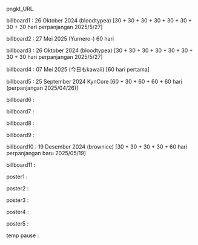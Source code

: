 pngkt_URL


billboard1 : 26 Oktober 2024 (bloodtypea) [30 + 30 + 30 + 30 + 30 + 30 + 30 + 30 hari perpanjangan 2025/5/27]

billboard2 : 27 Mei 2025 (Yurnero-) 60 hari

billboard3 : 26 Oktober 2024 (bloodtypea) [30 + 30 + 30 + 30 + 30 + 30 + 30 + 30 hari perpanjangan 2025/5/27]

billboard4 :  07 Mei 2025 (今日もkawaii) [60 hari pertama]

billboard5 : 25 September 2024 KynCore [60 + 30 + 60 + 60 + 60 hari (perpanjangan 2025/04/26)]

billboard6 : 

billboard7 : 

billboard8 : 

billboard9 : 

billboard10 : 19 Desember 2024 (brownice) [30 + 30 + 30 + 30 + 60 hari perpanjangan baru 2025/05/19] 

billboard11 : 

poster1 :

poster2 :

poster3 : 

poster4 :

poster5 : 

temp pause : 

